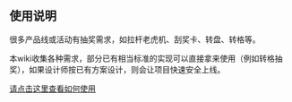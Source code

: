 
## 使用说明

很多产品线或活动有抽奖需求，如拉杆老虎机、刮奖卡、转盘、转格等。

本wiki收集各种需求，部分已有相当标准的实现可以直接拿来使用（例如转格抽奖），如果设计师按已有方案设计，则会让项目快速安全上线。

[请点击这里查看如何使用](http://add.corp.qihoo.net/pages/viewpage.action?pageId=8768661)
